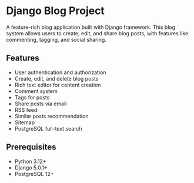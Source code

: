 # Django Blog Project

A feature-rich blog application built with Django framework. This blog system allows users to create, edit, and share blog posts, with features like commenting, tagging, and social sharing.

## Features

- User authentication and authorization
- Create, edit, and delete blog posts
- Rich text editor for content creation
- Comment system
- Tags for posts
- Share posts via email
- RSS feed
- Similar posts recommendation
- Sitemap
- PostgreSQL full-text search

## Prerequisites

- Python 3.12+
- Django 5.0.1+
- PostgreSQL 12+

